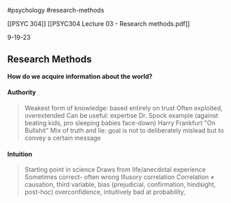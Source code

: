 #psychology 
#research-methods 

[[PSYC 304]]
[[PSYC304 Lecture 03 - Research methods.pdf]]

9-19-23

## Research Methods
**How do we acquire information about the world?**
#### Authority
> Weakest form of knowledge: based entirely on trust
> Often exploited, overextended
> 	Can be useful: expertise
> Dr. Spock example (against beating kids, pro sleeping babies face-down)
> Harry Frankfurt "On Bullshit"
> 	Mix of truth and lie: goal is not to deliberately mislead but to convey a certain message

#### Intuition
> Starting point in science
> Draws from life/anecdotal experience
> Sometimes correct- often wrong
> 	Illusory correlation
> 		Correlation ≠ causation, third variable, bias (prejudicial, confirmation, hindsight, post-hoc) overconfidence, intuitively bad at probability, 


